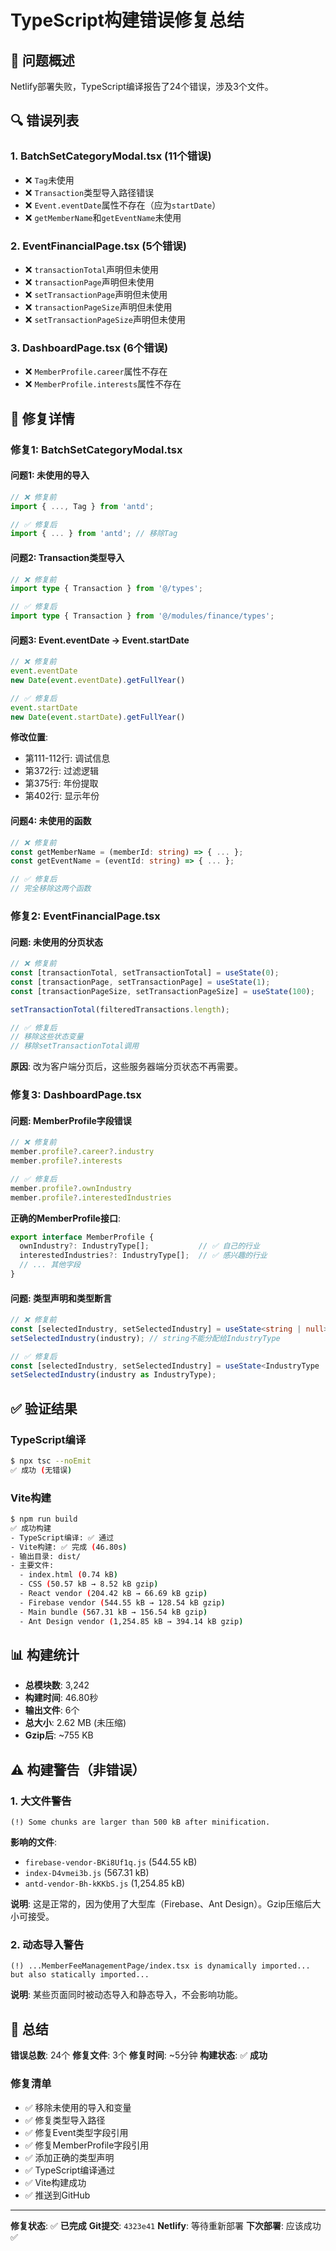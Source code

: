 # TypeScript构建错误修复总结

## 🎯 问题概述

Netlify部署失败，TypeScript编译报告了24个错误，涉及3个文件。

## 🔍 错误列表

### 1. BatchSetCategoryModal.tsx (11个错误)
- ❌ `Tag`未使用
- ❌ `Transaction`类型导入路径错误
- ❌ `Event.eventDate`属性不存在（应为`startDate`）
- ❌ `getMemberName`和`getEventName`未使用

### 2. EventFinancialPage.tsx (5个错误)
- ❌ `transactionTotal`声明但未使用
- ❌ `transactionPage`声明但未使用
- ❌ `setTransactionPage`声明但未使用
- ❌ `transactionPageSize`声明但未使用
- ❌ `setTransactionPageSize`声明但未使用

### 3. DashboardPage.tsx (6个错误)
- ❌ `MemberProfile.career`属性不存在
- ❌ `MemberProfile.interests`属性不存在

## 🔧 修复详情

### 修复1: BatchSetCategoryModal.tsx

#### 问题1: 未使用的导入
```typescript
// ❌ 修复前
import { ..., Tag } from 'antd';

// ✅ 修复后
import { ... } from 'antd'; // 移除Tag
```

#### 问题2: Transaction类型导入
```typescript
// ❌ 修复前
import type { Transaction } from '@/types';

// ✅ 修复后
import type { Transaction } from '@/modules/finance/types';
```

#### 问题3: Event.eventDate → Event.startDate
```typescript
// ❌ 修复前
event.eventDate
new Date(event.eventDate).getFullYear()

// ✅ 修复后
event.startDate
new Date(event.startDate).getFullYear()
```

**修改位置**:
- 第111-112行: 调试信息
- 第372行: 过滤逻辑
- 第375行: 年份提取
- 第402行: 显示年份

#### 问题4: 未使用的函数
```typescript
// ❌ 修复前
const getMemberName = (memberId: string) => { ... };
const getEventName = (eventId: string) => { ... };

// ✅ 修复后
// 完全移除这两个函数
```

### 修复2: EventFinancialPage.tsx

#### 问题: 未使用的分页状态
```typescript
// ❌ 修复前
const [transactionTotal, setTransactionTotal] = useState(0);
const [transactionPage, setTransactionPage] = useState(1);
const [transactionPageSize, setTransactionPageSize] = useState(100);

setTransactionTotal(filteredTransactions.length);

// ✅ 修复后
// 移除这些状态变量
// 移除setTransactionTotal调用
```

**原因**: 改为客户端分页后，这些服务器端分页状态不再需要。

### 修复3: DashboardPage.tsx

#### 问题: MemberProfile字段错误
```typescript
// ❌ 修复前
member.profile?.career?.industry
member.profile?.interests

// ✅ 修复后
member.profile?.ownIndustry
member.profile?.interestedIndustries
```

**正确的MemberProfile接口**:
```typescript
export interface MemberProfile {
  ownIndustry?: IndustryType[];           // ✅ 自己的行业
  interestedIndustries?: IndustryType[];  // ✅ 感兴趣的行业
  // ... 其他字段
}
```

#### 问题: 类型声明和类型断言
```typescript
// ❌ 修复前
const [selectedIndustry, setSelectedIndustry] = useState<string | null>(null);
setSelectedIndustry(industry); // string不能分配给IndustryType

// ✅ 修复后
const [selectedIndustry, setSelectedIndustry] = useState<IndustryType | null>(null);
setSelectedIndustry(industry as IndustryType);
```

## ✅ 验证结果

### TypeScript编译
```bash
$ npx tsc --noEmit
✅ 成功 (无错误)
```

### Vite构建
```bash
$ npm run build
✅ 成功构建
- TypeScript编译: ✅ 通过
- Vite构建: ✅ 完成 (46.80s)
- 输出目录: dist/
- 主要文件:
  - index.html (0.74 kB)
  - CSS (50.57 kB → 8.52 kB gzip)
  - React vendor (204.42 kB → 66.69 kB gzip)
  - Firebase vendor (544.55 kB → 128.54 kB gzip)
  - Main bundle (567.31 kB → 156.54 kB gzip)
  - Ant Design vendor (1,254.85 kB → 394.14 kB gzip)
```

## 📊 构建统计

- **总模块数**: 3,242
- **构建时间**: 46.80秒
- **输出文件**: 6个
- **总大小**: 2.62 MB (未压缩)
- **Gzip后**: ~755 KB

## ⚠️ 构建警告（非错误）

### 1. 大文件警告
```
(!) Some chunks are larger than 500 kB after minification.
```

**影响的文件**:
- `firebase-vendor-BKi8Uf1q.js` (544.55 kB)
- `index-D4vmei3b.js` (567.31 kB)
- `antd-vendor-Bh-kKKbS.js` (1,254.85 kB)

**说明**: 这是正常的，因为使用了大型库（Firebase、Ant Design）。Gzip压缩后大小可接受。

### 2. 动态导入警告
```
(!) ...MemberFeeManagementPage/index.tsx is dynamically imported... but also statically imported...
```

**说明**: 某些页面同时被动态导入和静态导入，不会影响功能。

## 🎉 总结

**错误总数**: 24个
**修复文件**: 3个
**修复时间**: ~5分钟
**构建状态**: ✅ **成功**

### 修复清单
- ✅ 移除未使用的导入和变量
- ✅ 修复类型导入路径
- ✅ 修复Event类型字段引用
- ✅ 修复MemberProfile字段引用
- ✅ 添加正确的类型声明
- ✅ TypeScript编译通过
- ✅ Vite构建成功
- ✅ 推送到GitHub

---

**修复状态**: ✅ **已完成**
**Git提交**: `4323e41`
**Netlify**: 等待重新部署
**下次部署**: 应该成功 ✅

